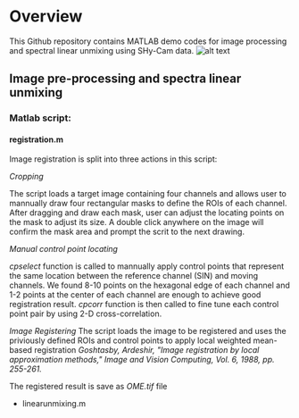 # Overview 
This Github repository contains MATLAB demo codes for image processing and spectral linear unmixing
using SHy-Cam data.
![alt text](https://https://github.com/PaulWZZtoLA/Single-snapshot-Hyperspectral-Phasor-Camera-SHy-Cam/blob/main/misc/Picture1.jpg?raw=true)

## Image pre-processing and spectra linear unmixing
### Matlab script:

#### registration.m

Image registration is split into three actions in this script:

*Cropping*

The script loads a target image containing four channels and allows user
to mannually draw four rectangular masks to define the ROIs of each channel.
After dragging and draw each mask, user can adjust the locating points on the 
mask to adjust its size.  A double click anywhere on the image will confirm
the mask area and prompt the scrit to the next drawing.

*Manual control point locating*

*cpselect* function is called to mannually apply control points that represent
the same location between the reference channel (SIN) and moving channels. We found
8-10 points on the hexagonal edge of each channel and 1-2 points at the center of
each channel are enough to achieve good registration result. *cpcorr* function is 
then called to fine tune each control point pair by using 2-D cross-correlation.

*Image Registering*
The script loads the image to be registered and uses the priviously defined ROIs
and control points to apply local weighted mean-based registration
*Goshtasby, Ardeshir, "Image registration by local approximation methods," Image and Vision Computing, Vol. 6, 1988, pp. 255-261.*

The registered result is save as *OME.tif* file

* linearunmixing.m
 